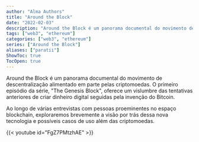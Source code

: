 ```yaml
---
author: "Alma Authors"
title: "Around the Block"
date: "2022-02-03"
description: "Around the Block é um panorama documental do movimento de descentralização alimentado em parte pelas criptomoedas."
tags: ["web3", "ethereum"]
categories: ["web3", "ethereum"]
series: ["Around the Block"]
aliases: ["paratii"]
ShowToc: true
TocOpen: true
---
```


Around the Block é um panorama documental do movimento de descentralização alimentado em parte pelas criptomoedas. O primeiro episódio da série, "The Genesis Block", oferece um vislumbre das tentativas anteriores de criar dinheiro digital seguidas pela invenção do Bitcoin. 

Ao longo de várias entrevistas com pessoas proeminentes no espaço blockchain, exploraremos brevemente a visão por trás dessa nova tecnologia e possíveis casos de uso além das criptomoedas.


{{< youtube id="FgZ7PMtzhAE" >}}

